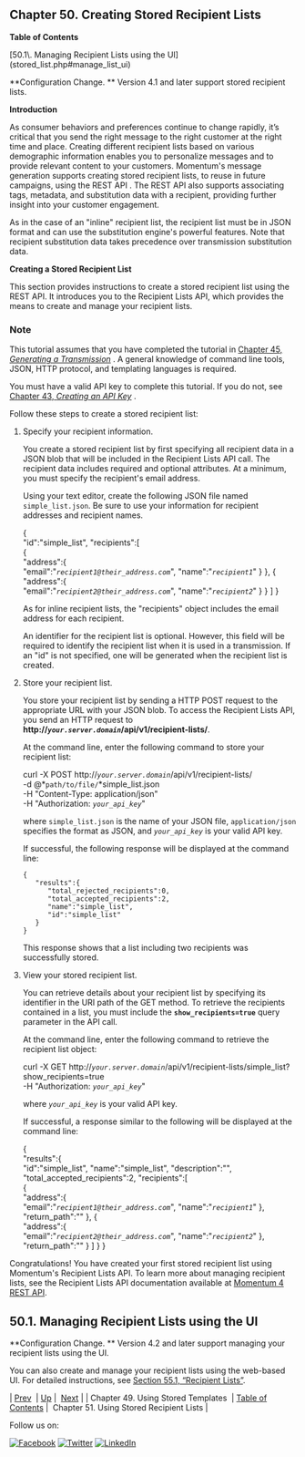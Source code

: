 ## Chapter 50. Creating Stored Recipient Lists

**Table of Contents**

<dl class="toc">

<dt>[50.1\. Managing Recipient Lists using the UI](stored_list.php#manage_list_ui)</dt>

</dl>

**Configuration Change. ** Version 4.1 and later support stored recipient lists.

**Introduction**

As consumer behaviors and preferences continue to change rapidly, it’s critical that you send the right message to the right customer at the right time and place. Creating different recipient lists based on various demographic information enables you to personalize messages and to provide relevant content to your customers. Momentum's message generation supports creating stored recipient lists, to reuse in future campaigns, using the REST API . The REST API also supports associating tags, metadata, and substitution data with a recipient, providing further insight into your customer engagement.

As in the case of an "inline" recipient list, the recipient list must be in JSON format and can use the substitution engine's powerful features. Note that recipient substitution data takes precedence over transmission substitution data.

**Creating a Stored Recipient List** 

This section provides instructions to create a stored recipient list using the REST API. It introduces you to the Recipient Lists API, which provides the means to create and manage your recipient lists.

### Note

This tutorial assumes that you have completed the tutorial in [Chapter 45, *Generating a Transmission*](message_gen.php "Chapter 45. Generating a Transmission") . A general knowledge of command line tools, JSON, HTTP protocol, and templating languages is required.

You must have a valid API key to complete this tutorial. If you do not, see [Chapter 43, *Creating an API Key*](create_apikey.php "Chapter 43. Creating an API Key") .

Follow these steps to create a stored recipient list:

1.  Specify your recipient information.

    You create a stored recipient list by first specifying all recipient data in a JSON blob that will be included in the Recipient Lists API call. The recipient data includes required and optional attributes. At a minimum, you must specify the recipient's email address.

    Using your text editor, create the following JSON file named `simple_list.json`. Be sure to use your information for recipient addresses and recipient names.

    {  
       "id":"simple_list",
       "recipients":[  
          {  
             "address":{  
                "email":"*`recipient1@their_address.com`*",
                "name":"*`recipient1`*"
             }
          },
          {  
             "address":{  
                "email":"*`recipient2@their_address.com`*",
                "name":"*`recipient2`*"
             }
          }
       ]
    }

    As for inline recipient lists, the "recipients" object includes the email address for each recipient.

    An identifier for the recipient list is optional. However, this field will be required to identify the recipient list when it is used in a transmission. If an "id" is not specified, one will be generated when the recipient list is created.

2.  Store your recipient list.

    You store your recipient list by sending a HTTP POST request to the appropriate URL with your JSON blob. To access the Recipient Lists API, you send an HTTP request to **http://*`your.server.domain`*/api/v1/recipient-lists/**.

    At the command line, enter the following command to store your recipient list:

    curl -X POST http://*`your.server.domain`*/api/v1/recipient-lists/ \
    -d @*`path/to/file/`*simple_list.json \
    -H "Content-Type: application/json" \
    -H "Authorization: *`your_api_key`*"

    where `simple_list.json` is the name of your JSON file, `application/json` specifies the format as JSON, and *`your_api_key`* is your valid API key.

    If successful, the following response will be displayed at the command line:

    ```
    {  
       "results":{  
          "total_rejected_recipients":0,
          "total_accepted_recipients":2,
          "name":"simple_list",
          "id":"simple_list"
       }
    }
    ```

    This response shows that a list including two recipients was successfully stored.

3.  View your stored recipient list.

    You can retrieve details about your recipient list by specifying its identifier in the URI path of the GET method. To retrieve the recipients contained in a list, you must include the **`show_recipients=true`** query parameter in the API call.

    At the command line, enter the following command to retrieve the recipient list object:

    curl -X GET http://*`your.server.domain`*/api/v1/recipient-lists/simple_list?show_recipients=true \
    -H "Authorization: *`your_api_key`*"

    where *`your_api_key`* is your valid API key.

    If successful, a response similar to the following will be displayed at the command line:

    {  
       "results":{  
          "id":"simple_list",
          "name":"simple_list",
          "description":"",
          "total_accepted_recipients":2,
          "recipients":[  
             {  
                "address":{  
                   "email":"*`recipient1@their_address.com`*",
                   "name":"*`recipient1`*"
                },
                "return_path":""
             },
             {  
                "address":{  
                   "email":"*`recipient2@their_address.com`*",
                   "name":"*`recipient2`*"
                },
                "return_path":""
             }
          ]
       }
    }

Congratulations! You have created your first stored recipient list using Momentum's Recipient Lists API. To learn more about managing recipient lists, see the Recipient Lists API documentation available at [Momentum 4 REST API](https://support.messagesystems.com/docs/web-rest/v1_index.html).

## 50.1. Managing Recipient Lists using the UI

**Configuration Change. ** Version 4.2 and later support managing your recipient lists using the UI.

You can also create and manage your recipient lists using the web-based UI. For detailed instructions, see [Section 55.1, “Recipient Lists”](web-ui.php#web-ui.recipients "55.1. Recipient Lists").

| [Prev](using_template.php)  | [Up](p.http_rest.php) |  [Next](using_list.php) |
| Chapter 49. Using Stored Templates  | [Table of Contents](index.php) |  Chapter 51. Using Stored Recipient Lists |

Follow us on:

[![Facebook](https://support.messagesystems.com/images/icon-facebook.png)](http://www.facebook.com/messagesystems) [![Twitter](https://support.messagesystems.com/images/icon-twitter.png)](http://twitter.com/#!/MessageSystems) [![LinkedIn](https://support.messagesystems.com/images/icon-linkedin.png)](http://www.linkedin.com/company/message-systems)